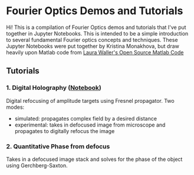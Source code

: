 # Fourier Optics Demos and Tutorials
Hi! This is a compilation of Fourier Optics demos and tutorials that I've put
together in Jupyter Notebooks. This is intended to be a simple introduction to
several fundamental Fourier optics concepts and techniques.  These Jupyter
Notebooks were put together by Kristina Monakhova, but draw heavily upon
Matlab code from [Laura Waller's Open Source Matlab Code](http://www.laurawaller.com/opensource/)

## Tutorials
### 1. Digital Holography ([Notebook](https://github.com/monakhova/Fourier-Optics-Demos/blob/master/Digital%20Holography/Digital%20Refocus.ipynb))
  Digital refocusing of amplitude targets using Fresnel propagator.  Two modes:
  * simulated: propagates complex field by a desired distance
  * experimental: takes in defocused image from microscope and propagates to digitally refocus the image

### 2. Quantitative Phase from defocus
  Takes in a defocused image stack and solves for the phase of the object using Gerchberg-Saxton.
